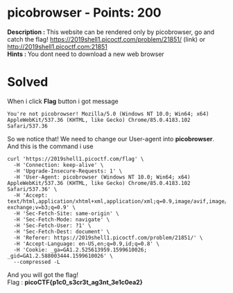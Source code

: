 # picobrowser - Points: 200
<b>Description : </b>This website can be rendered only by picobrowser, go and catch the flag! https://2019shell1.picoctf.com/problem/21851/ (link) or http://2019shell1.picoctf.com:21851<br>
<b>Hints : </b>You dont need to download a new web browser
# Solved
When i click <b>Flag</b> button i got message
```
You're not picobrowser! Mozilla/5.0 (Windows NT 10.0; Win64; x64) AppleWebKit/537.36 (KHTML, like Gecko) Chrome/85.0.4183.102 Safari/537.36
```
So we notice that! We need to change our User-agent into <b>picobrowser</b>. And this is the command i use
```
curl 'https://2019shell1.picoctf.com/flag' \
  -H 'Connection: keep-alive' \
  -H 'Upgrade-Insecure-Requests: 1' \
  -H 'User-Agent: picobrowser (Windows NT 10.0; Win64; x64) AppleWebKit/537.36 (KHTML, like Gecko) Chrome/85.0.4183.102 Safari/537.36' \
  -H 'Accept: text/html,application/xhtml+xml,application/xml;q=0.9,image/avif,image/webp,image/apng,*/*;q=0.8,application/signed-exchange;v=b3;q=0.9' \
  -H 'Sec-Fetch-Site: same-origin' \
  -H 'Sec-Fetch-Mode: navigate' \
  -H 'Sec-Fetch-User: ?1' \
  -H 'Sec-Fetch-Dest: document' \
  -H 'Referer: https://2019shell1.picoctf.com/problem/21851/' \
  -H 'Accept-Language: en-US,en;q=0.9,id;q=0.8' \
  -H 'Cookie: _ga=GA1.2.525613959.1599610026; _gid=GA1.2.588003444.1599610026' \
  --compressed -L
```
And you will got the flag!<br>
Flag : <b>picoCTF{p1c0_s3cr3t_ag3nt_3e1c0ea2}</b>
